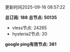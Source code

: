 更新时间2025-09-16 08:57:22

**总订阅: 188**
**总节点: 50135**
- vless节点: 24265
- hysteria2节点: 20

**google ping有效节点: 381**

